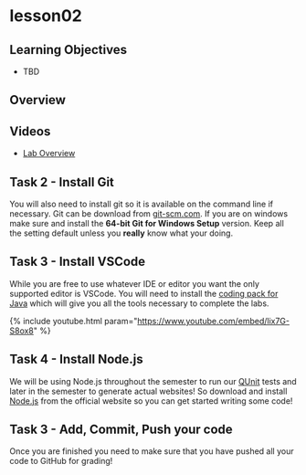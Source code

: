 # lesson02

## Learning Objectives

- TBD

## Overview


## Videos

- [Lab Overview]()


## Task 2 - Install Git

You will also need to install git so it is available on the command line if necessary. Git can be
download from [git-scm.com](http://git-scm.com/). If you are on windows make sure and install the
**64-bit Git for Windows Setup** version. Keep all the setting default unless you **really** know
what your doing.

## Task 3 - Install VSCode

While you are free to use whatever IDE or editor you want the only supported editor is VSCode. You
will need to install the [coding pack for
Java](https://code.visualstudio.com/learn/educators/installers) which will give you all the tools
necessary to complete the labs.

{% include youtube.html param="https://www.youtube.com/embed/lix7G-S8ox8" %}

## Task 4 - Install Node.js

We will be using Node.js throughout the semester to run our [QUnit](https://qunitjs.com/) tests and
later in the semester to generate actual websites! So download and install
[Node.js](https://nodejs.org/en/download/) from the official website so you can get started writing
some code!


## Task 3 - Add, Commit, Push your code

Once you are finished you need to make sure that you have pushed all your code to GitHub for
grading!

